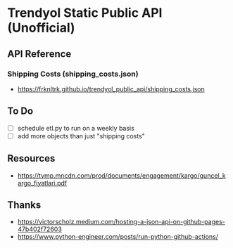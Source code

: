 # Trendyol Static Public API (Unofficial)

## API Reference

### Shipping Costs (shipping_costs.json)

- <https://frknltrk.github.io/trendyol_public_api/shipping_costs.json>

## To Do

- [ ] schedule etl.py to run on a weekly basis
- [ ] add more objects than just "shipping costs"

## Resources

- <https://tymp.mncdn.com/prod/documents/engagement/kargo/guncel_kargo_fiyatlari.pdf>

## Thanks

- <https://victorscholz.medium.com/hosting-a-json-api-on-github-pages-47b402f72603>
- <https://www.python-engineer.com/posts/run-python-github-actions/>
